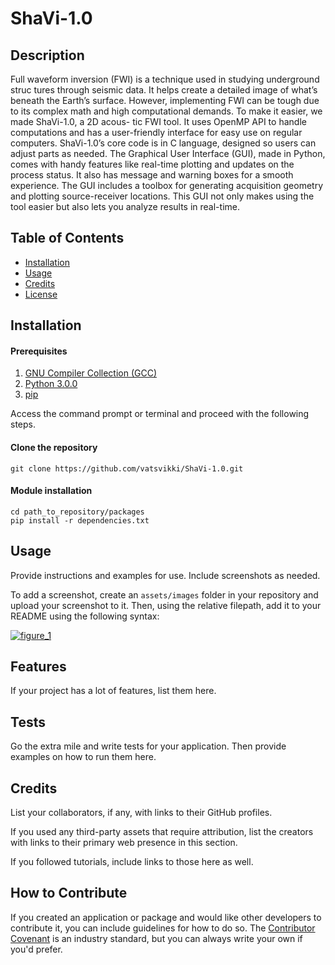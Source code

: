 # ShaVi-1.0

## Description

Full waveform inversion (FWI) is a technique used in studying underground struc
tures through seismic data. It helps create a detailed image of what’s beneath the
Earth’s surface. However, implementing FWI can be tough due to its complex math
and high computational demands. To make it easier, we made ShaVi-1.0, a 2D acous-
tic FWI tool. It uses OpenMP API to handle computations and has a user-friendly
interface for easy use on regular computers.
ShaVi-1.0’s core code is in C language, designed so users can adjust parts as needed.
The Graphical User Interface (GUI), made in Python, comes with handy features like
real-time plotting and updates on the process status. It also has message and warning
boxes for a smooth experience. The GUI includes a toolbox for generating acquisition
geometry and plotting source-receiver locations. This GUI not only makes using the
tool easier but also lets you analyze results in real-time.

## Table of Contents 

- [Installation](#installation)
- [Usage](#usage)
- [Credits](#credits)
- [License](#license)

## Installation
#### Prerequisites
1. [GNU Compiler Collection (GCC)](https://www.guru99.com/c-gcc-install.html)
2. [Python 3.0.0](https://www.python.org/downloads/)
3. [pip](https://pip.pypa.io/en/stable/installation/)

Access the command prompt or terminal and proceed with the following steps.
#### Clone the repository
```
git clone https://github.com/vatsvikki/ShaVi-1.0.git
```
#### Module installation
```
cd path_to_repository/packages
pip install -r dependencies.txt
```
## Usage

Provide instructions and examples for use. Include screenshots as needed.

To add a screenshot, create an `assets/images` folder in your repository and upload your screenshot to it. Then, using the relative filepath, add it to your README using the following syntax:

    
   [ ![figure_1](https://github.com/vatsvikki/ShaVi-1.0/assets/50227308/91cabea1-3046-493a-868a-a06413278b7c)](https://github.com/vatsvikki/ShaVi-1.0/issues/1#issue-2057942027)
    

## Features

If your project has a lot of features, list them here.

## Tests

Go the extra mile and write tests for your application. Then provide examples on how to run them here.

## Credits

List your collaborators, if any, with links to their GitHub profiles.

If you used any third-party assets that require attribution, list the creators with links to their primary web presence in this section.

If you followed tutorials, include links to those here as well.

## How to Contribute

If you created an application or package and would like other developers to contribute it, you can include guidelines for how to do so. The [Contributor Covenant](https://www.contributor-covenant.org/) is an industry standard, but you can always write your own if you'd prefer.
